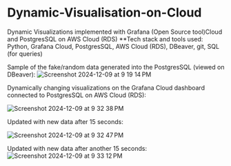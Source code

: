 # Dynamic-Visualisation-on-Cloud
Dynamic Visualizations implemented with Grafana (Open Source tool)Cloud and PostgresSQL on AWS Cloud (RDS)
**Tech stack and tools used: Python, Grafana Cloud, PostgresSQL, AWS Cloud (RDS), DBeaver, git, SQL (for queries)

Sample of the fake/random data generated into the PostgresSQL (viewed on DBeaver):
![Screenshot 2024-12-09 at 9 19 14 PM](https://github.com/user-attachments/assets/3877a5bf-3cb1-4145-b400-51e9b6293882)

Dynamically changing visualizations on the Grafana Cloud dashboard connected to PostgresSQL on AWS Cloud (RDS):

![Screenshot 2024-12-09 at 9 32 38 PM](https://github.com/user-attachments/assets/d1e544e4-b902-488b-a875-18e03afa722e)

Updated with new data after 15 seconds:

![Screenshot 2024-12-09 at 9 32 47 PM](https://github.com/user-attachments/assets/7dafd37c-3854-4426-a0a2-898d7b7a4a3d)

Updated with new data after another 15 seconds:
![Screenshot 2024-12-09 at 9 33 12 PM](https://github.com/user-attachments/assets/5320eb98-0767-479a-8692-41639161ec50)

